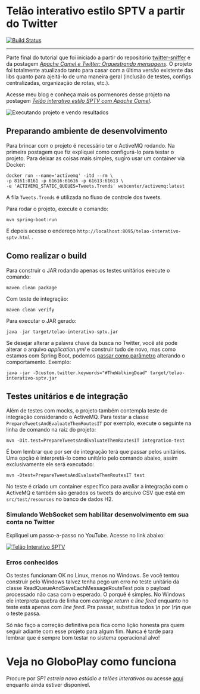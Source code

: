 
# Telão interativo estilo SPTV a partir do Twitter


[![Build Status](https://travis-ci.org/willianantunes/telao-interativo-sptv.svg?branch=master)](https://travis-ci.org/willianantunes/telao-interativo-sptv)

---

Parte final do tutorial que foi iniciado a partir do repositório [twitter-sniffer](https://github.com/willianantunes/twitter-sniffer) e da postagem _[Apache Camel e Twitter: Orquestrando mensagens](http://willianantunes.blogspot.com.br/2017/05/apache-camel-e-twitter-orquestrando.html)_. O projeto foi totalmente atualizado tanto para casar com a última versão existente das libs quanto para ajeitá-lo de uma maneira geral (inclusão de testes, configs centralizadas, organização de rotas, etc.).

Acesse meu blog e conheça mais os pormenores desse projeto na postagem _[Telão interativo estilo SPTV com Apache Camel](http://willianantunes.blogspot.com.br/2018/02/telao-interativo-sptv-apache-camel.html)_.


![Executando projeto e vendo resultados](https://github.com/willianantunes/telao-interativo-sptv/blob/master/examples/how-to-run-2018-02-26%2005-57.gif?raw=true)

## Preparando ambiente de desenvolvimento

Para brincar com o projeto é necessário ter o ActiveMQ rodando. Na primeira postagem que fiz expliquei como configurá-lo para testar o projeto. Para deixar as coisas mais simples, sugiro usar um container via Docker:

    docker run --name='activemq' -itd --rm \
    -p 8161:8161 -p 61616:61616 -p 61613:61613 \
    -e 'ACTIVEMQ_STATIC_QUEUES=Tweets.Trends' webcenter/activemq:latest

A fila `Tweets.Trends` é utilizada no fluxo de controle dos tweets.

Para rodar o projeto, execute o comando:

    mvn spring-boot:run

E depois acesse o endereço `http://localhost:8095/telao-interativo-sptv.html` .

## Como realizar o build

Para construir o JAR rodando apenas os testes unitários execute o comando:

    maven clean package

Com teste de integração:

    maven clean verify

Para executar o JAR gerado:

    java -jar target/telao-interativo-sptv.jar

Se desejar alterar a palavra chave da busca no Twitter, você até pode alterar o arquivo *application.yml* e construir tudo de novo, mas como estamos com Spring Boot, podemos [passar como parâmetro](https://docs.spring.io/spring-boot/docs/1.5.9.RELEASE/reference/html/howto-properties-and-configuration.html#howto-set-active-spring-profiles) alterando o comportamento. Exemplo:

    java -jar -Dcustom.twitter.keywords="#TheWalkingDead" target/telao-interativo-sptv.jar

## Testes unitários e de integração

Além de testes com mocks, o projeto também contempla teste de integração considerando o ActiveMQ. Para testar a classe `PrepareTweetsAndEvaluateThemRoutesIT` por exemplo, execute o seguinte na linha de comando na raiz do projeto:

	mvn -Dit.test=PrepareTweetsAndEvaluateThemRoutesIT integration-test

É bom lembrar que por ser de integração terá que passar pelos unitários. Uma opção é interpretá-lo como unitário pelo comando abaixo, assim exclusivamente ele será executado:

    mvn -Dtest=PrepareTweetsAndEvaluateThemRoutesIT test

No teste é criado um container específico para avaliar a integração com o ActiveMQ e também são gerados os tweets do arquivo CSV que está em `src/test/resources` no banco de dados H2.

### Simulando WebSocket sem habilitar desenvolvimento em sua conta no Twitter

Expliquei um passo-a-passo no YouTube. Acesse no link abaixo:

[![Telão Interativo SPTV](http://img.youtube.com/vi/jgDDEfS8rZw/0.jpg)](http://www.youtube.com/watch?v=jgDDEfS8rZw "Telão Interativo estilo SPTV com Apache Camel")

### Erros conhecidos

Os testes funcionam OK no Linux, menos no Windows. Se você tentou construir pelo Windows talvez tenha pego um erro no teste unitário da classe ReadQueueAndSaveEachMessageRouteTest pois o payload processado não casa com o esperado. O porquê é simples. No Windows ele interpreta quebra de linha com _carriage return_ e _line feed_ enquanto no teste está apenas com _line feed_. Pra passar, substitua todos *\n* por *\r\n* que o teste passa. 

Só não faço a correção definitiva pois fica como lição honesta pra quem seguir adiante com esse projeto para algum fim. Nunca é tarde para lembrar que é sempre bom testar no sistema operacional alvo!

# Veja no GloboPlay como funciona

Procure por _SP1 estreia novo estúdio e telões interativos_ ou acesse [aqui](https://globoplay.globo.com/v/5853464/) enquanto ainda estiver disponível.